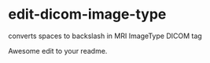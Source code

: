 # edit-dicom-image-type
converts spaces to backslash in MRI ImageType DICOM tag

Awesome edit to your readme.
